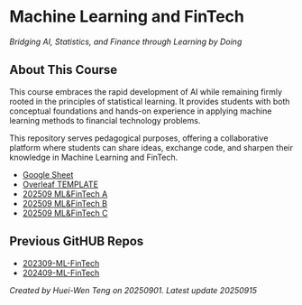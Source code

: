 # Machine Learning and FinTech  

*Bridging AI, Statistics, and Finance through Learning by Doing*  

## About This Course  

This course embraces the rapid development of AI while remaining firmly rooted in the principles of statistical learning. It provides students with both conceptual foundations and hands-on experience in applying machine learning methods to financial technology problems.  

This repository serves pedagogical purposes, offering a collaborative platform where students can share ideas, exchange code, and sharpen their knowledge in Machine Learning and FinTech.  




- [Google Sheet](https://docs.google.com/spreadsheets/d/16vZL97FUH8cIE6eOh08TlufchqXW_5yMxyUyCmUBQvk/edit?usp=sharing)
- [Overleaf TEMPLATE](https://www.overleaf.com/read/gxnsffrpqgmj#145baa) 
- [202509 ML&FinTech A](https://www.overleaf.com/read/hfgyqvsyhxyj#985557)
- [202509 ML&FinTech B](https://www.overleaf.com/read/dwgbszjxdmrv#5f5535)
- [202509 ML&FinTech C](https://www.overleaf.com/read/tdgsdfvwfrbj#9212e0)

## Previous GitHUB Repos

- [202309-ML-FinTech](https://github.com/HWTeng-Teaching/202309-ML-and-FinTech)
- [202409-ML-FinTech](https://github.com/HWTeng-Teaching/202409-ML-FinTech)



*Created by Huei-Wen Teng on 20250901. Latest update 20250915*
